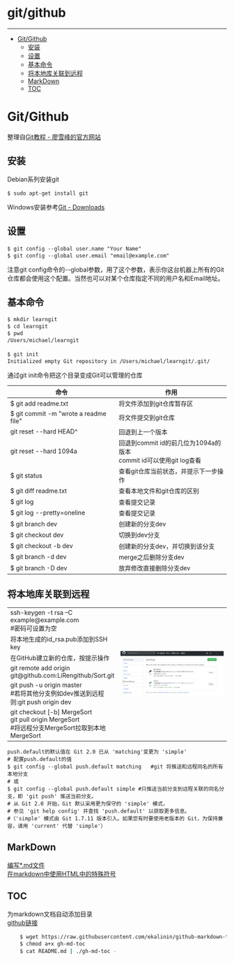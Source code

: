 # git/github
---
   * [Git/Github](#gitgithub)
      * [安装](#安装)
      * [设置](#设置)
      * [基本命令](#基本命令)
      * [将本地库关联到远程](#将本地库关联到远程)
      * [MarkDown](#MarkDown)
      * [TOC](#toc)

# Git/Github  
整理自[Git教程 - 廖雪峰的官方网站](https://www.liaoxuefeng.com/wiki/0013739516305929606dd18361248578c67b8067c8c017b000)  
## 安装
Debian系列安装git  

    $ sudo apt-get install git  

Windows安装参考[Git - Downloads](https://git-scm.com/downloads)  
## 设置  

    $ git config --global user.name "Your Name"  
    $ git config --global user.email "email@example.com"  

注意git config命令的--global参数，用了这个参数，表示你这台机器上所有的Git仓库都会使用这个配置。当然也可以对某个仓库指定不同的用户名和Email地址。  
## 基本命令  

    $ mkdir learngit  
    $ cd learngit  
    $ pwd  
    /Users/michael/learngit  

    $ git init  
    Initialized empty Git repository in /Users/michael/learngit/.git/  

通过git init命令把这个目录变成Git可以管理的仓库  

|命令|作用|
|----|----|
|$ git add readme.txt|将文件添加到git仓库暂存区|
|$ git commit -m "wrote a readme file" |将文件提交到git仓库|
|git reset --hard HEAD^|回退到上一个版本|
|git reset --hard 1094a|回退到commit id的前几位为1094a的版本<br>commit id可以使用git log查看|
|$ git status |查看git仓库当前状态，并提示下一步操作|
|$ git diff readme.txt |查看本地文件和git仓库的区别|
|$ git log |查看提交记录|
|$ git log --pretty=oneline |查看提交记录|
|$ git branch dev|创建新的分支dev|
|$ git checkout dev|切换到dev分支|
|$ git checkout -b dev |创建新的分支dev，并切换到该分支|
|$ git branch -d dev |merge之后删除分支dev|
|$ git branch -D dev |放弃修改直接删除分支dev|

## 将本地库关联到远程  
<table>
<tr>
    <td width="200">ssh-keygen -t rsa –C example@example.com<br>
        #密码可设置为空</td>
    <td rowspan="7"><img src="./images/SSH_keys.png"></td>
</tr>
<tr>
    <td>将本地生成的id_rsa.pub添加到SSH key</td>
</tr>

<tr>
    <td>在GitHub建立新的仓库，按提示操作</td>
</tr>

<tr>
    <td>git remote add origin git@github.com:LiRengithub/Sort.git</td>
</tr>

<tr>
    <td>git push -u origin master<br>
    #若将其他分支例如dev推送到远程则:git push origin dev</td>
</tr>

<tr>
    <td>git checkout [-b] MergeSort<br>
    git pull origin MergeSort<br>
    #将远程分支MergeSort拉取到本地MergeSort</td>
</tr>
</table>

    push.default的默认值在 Git 2.0 已从 'matching'变更为 'simple'
    # 配置push.default的值
    $ git config --global push.default matching   #git 将推送和远程同名的所有本地分支
    # 或
    $ git config --global push.default simple #只推送当前分支到远程关联的同名分支，即 'git push' 推送当前分支。
    # 从 Git 2.0 开始，Git 默认采用更为保守的 'simple' 模式，
    # 参见 'git help config' 并查找 'push.default' 以获取更多信息。
    #（'simple' 模式由 Git 1.7.11 版本引入。如果您有时要使用老版本的 Git，为保持兼容，请用 'current' 代替 'simple'）  

## MarkDown
[编写\*.md文件](https://github.com/guodongxiaren/README)  
[在markdown中使用HTML中的特殊符号](https://blog.csdn.net/vola9527/article/details/69948411)  
## TOC  
为markdown文档自动添加目录  
[github链接](https://github.com/ekalinin/github-markdown-toc)  

```bash
    $ wget https://raw.githubusercontent.com/ekalinin/github-markdown-toc/master/gh-md-toc
    $ chmod a+x gh-md-toc  
    $ cat README.md | ./gh-md-toc -
```
